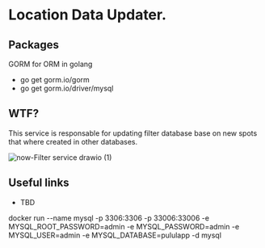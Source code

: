 # Location Data Updater.

## Packages

GORM for ORM in golang
* go get gorm.io/gorm
* go get gorm.io/driver/mysql

## WTF?

This service is responsable for updating filter database base on new spots that where created in other databases.

![now-Filter service drawio (1)](https://user-images.githubusercontent.com/21164304/196567236-50c457f3-b29d-4122-b708-476964d3b6fc.png)


## Useful links
* TBD

docker run --name mysql -p 3306:3306 -p 33006:33006 -e MYSQL_ROOT_PASSWORD=admin  -e MYSQL_PASSWORD=admin -e MYSQL_USER=admin -e MYSQL_DATABASE=pululapp -d mysql